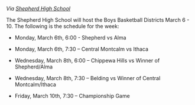 _Via [Shepherd High School](https://www.facebook.com/shepherdmihs/?hc_ref=PAGES_TIMELINE&fref=nf)_

The Shepherd High School will host the Boys Basketball Districts March 6 - 10. The following is the schedule for the week:

- Monday, March 6th, 6:00 - Shepherd vs Alma

- Monday, March 6th, 7:30 – Central Montcalm vs Ithaca

- Wednesday, March 8th, 6:00 – Chippewa Hills vs Winner of Shepherd/Alma

- Wednesday, March 8th, 7:30 – Belding vs Winner of Central Montcalm/Ithaca

- Friday, March 10th, 7:30 – Championship Game

